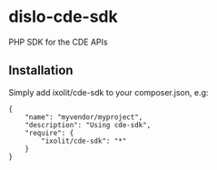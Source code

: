 # dislo-cde-sdk
PHP SDK for the CDE APIs

## Installation

Simply add ixolit/cde-sdk to your composer.json, e.g:

    {
        "name": "myvendor/myproject",
        "description": "Using cde-sdk",
        "require": {
            "ixolit/cde-sdk": "*"
        }
    }


